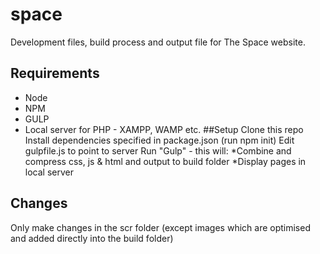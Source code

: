 # space
Development files, build process and output file for The Space website.
## Requirements
* Node
* NPM
* GULP
* Local server for PHP - XAMPP, WAMP etc.
##Setup
Clone this repo
Install dependencies specified in package.json (run npm init)
Edit gulpfile.js to point to server
Run "Gulp" - this will:
*Combine and compress css, js & html and output to build folder
*Display pages in local server
## Changes
Only make changes in the scr folder (except images which are optimised and added directly into the build folder)
